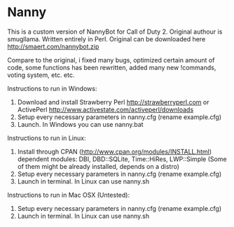 Nanny
========
This is a custom version of NannyBot for Call of Duty 2. Original authour is smugllama. Written entirely in Perl.
Original can be downloaded here http://smaert.com/nannybot.zip

Compare to the original, i fixed many bugs, optimized certain amount of code, some functions has been rewritten,
added many new !commands, voting system, etc. etc.

Instructions to run in Windows:

1. Download and install Strawberry Perl http://strawberryperl.com or ActivePerl http://www.activestate.com/activeperl/downloads
2. Setup every necessary parameters in nanny.cfg (rename example.cfg)
3. Launch. In Windows you can use nanny.bat

Instructions to run in Linux:

1. Install through CPAN (http://www.cpan.org/modules/INSTALL.html) dependent modules: DBI, DBD::SQLite, Time::HiRes, LWP::Simple (Some of them might be already installed, depends on a distro)
2. Setup every necessary parameters in nanny.cfg (rename example.cfg)
3. Launch in terminal. In Linux can use nanny.sh

Instructions to run in Mac OSX (Untested):

1. Setup every necessary parameters in nanny.cfg (rename example.cfg)
2. Launch in terminal. In Linux can use nanny.sh